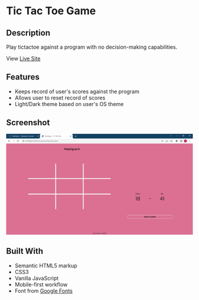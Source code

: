 # Tic Tac Toe Game

## Description

Play tictactoe against a program with no decision-making capabilities.

View [Live Site](https://)

## Features

- Keeps record of user's scores against the program
- Allows user to reset record of scores
- Light/Dark theme based on user's OS theme

## Screenshot

![Screenshot](img/screenshot.png)

## Built With

- Semantic HTML5 markup
- CSS3
- Vanilla JavaScript
- Mobile-first workflow
- Font from [Google Fonts](https://fonts.google.com)
